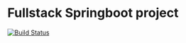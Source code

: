 # Fullstack Springboot project

[![Build Status](https://travis-ci.org/sujittripathy/fullstack-springboot.svg?branch=master)](https://travis-ci.org/sujittripathy/fullstack-springboot)
